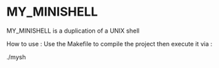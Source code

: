 # MY_MINISHELL
MY_MINISHELL is a duplication of a UNIX shell 

How to use :
Use the Makefile to compile the project then execute it via :

./mysh
